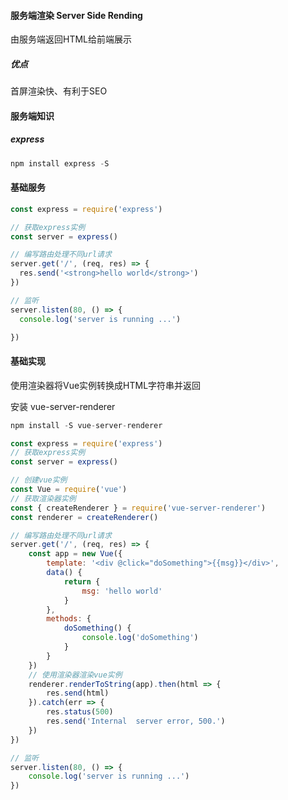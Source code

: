 #### 服务端渲染 Server Side Rending

由服务端返回HTML给前端展示

##### 优点

首屏渲染快、有利于SEO


#### 服务端知识

##### express

```js
npm install express -S
```



#### 基础服务

```js
const express = require('express')

// 获取express实例
const server = express()

// 编写路由处理不同url请求
server.get('/', (req, res) => {
  res.send('<strong>hello world</strong>')
})

// 监听
server.listen(80, () => {
  console.log('server is running ...')

})
```



#### 基础实现

使用渲染器将Vue实例转换成HTML字符串并返回

安装 vue-server-renderer

```js
npm install -S vue-server-renderer
```

```js
const express = require('express')
// 获取express实例
const server = express()

// 创建vue实例
const Vue = require('vue')
// 获取渲染器实例
const { createRenderer } = require('vue-server-renderer')
const renderer = createRenderer()

// 编写路由处理不同url请求
server.get('/', (req, res) => {
    const app = new Vue({
        template: '<div @click="doSomething">{{msg}}</div>',
        data() {
            return {
                msg: 'hello world'
            }
        },
        methods: {
            doSomething() {
                console.log('doSomething')
            }
        }
    })
    // 使用渲染器渲染vue实例
    renderer.renderToString(app).then(html => {
        res.send(html)
    }).catch(err => {
        res.status(500)
        res.send('Internal  server error, 500.')
    })
})

// 监听
server.listen(80, () => {
    console.log('server is running ...')
})
```

